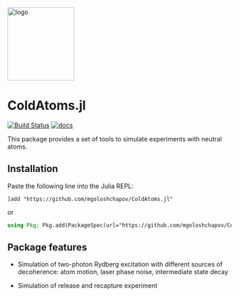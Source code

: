 <img src="https://github.com/mgoloshchapov/ColdAtoms.jl/blob/main/docs/src/assets/logo.png" alt="logo" width="150" height="165">

# ColdAtoms.jl

[![Build Status](https://github.com/mgoloshchapov/ColdAtoms.jl/actions/workflows/CI.yml/badge.svg?branch=main)](https://github.com/mgoloshchapov/ColdAtoms.jl/actions/workflows/CI.yml?query=branch%3Amain)
[![docs](https://img.shields.io/badge/docs-latest-blue.svg)](https://mgoloshchapov.github.io/ColdAtoms.jl/dev/)


This package provides a set of tools to simulate experiments with neutral atoms.

## Installation

Paste the following line into the Julia REPL:
```
]add "https://github.com/mgoloshchapov/ColdAtoms.jl"
```
or
```julia
using Pkg; Pkg.add(PackageSpec(url="https://github.com/mgoloshchapov/ColdAtoms.jl"))
```


## Package features
- Simulation of two-photon Rydberg excitation with different sources of decoherence: atom motion, laser phase noise, intermediate state decay

- Simulation of release and recapture experiment
